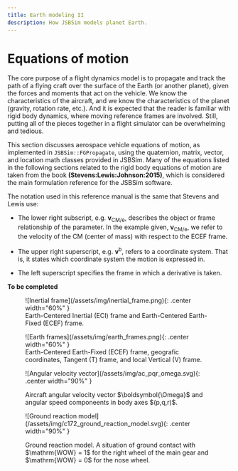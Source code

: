 ```yaml
---
title: Earth modeling II
description: How JSBSim models planet Earth.
---
```

# Equations of motion

The core purpose of a flight dynamics model is to propagate and track the path of a flying craft over the surface of the Earth (or another planet), given the forces and moments that act on the vehicle. We know the characteristics of the aircraft, and we know the characteristics of the planet (gravity, rotation rate, etc.). And it is expected that the reader is familiar with rigid body dynamics, where moving reference frames are involved. Still, putting all of the pieces together in a flight
simulator can be overwhelming and tedious.

This section discusses aerospace vehicle equations of motion, as implemented in `JSBSim::FGPropagate`, using the quaternion, matrix, vector, and location math classes provided in JSBSim. Many of the equations listed in the following sections related to the rigid body equations of motion are taken from the book **(Stevens:Lewis:Johnson:2015)**, which is considered the main formulation reference for the JSBSim software.

The notation used in this reference manual is the same that Stevens and Lewis use:

- The lower right subscript, e.g. $\boldsymbol{v}_\mathrm{CM/e}$, describes the object or frame relationship of the parameter.
  In the example given, $\boldsymbol{v}_\mathrm{CM/e}$, we refer to the velocity of the CM (center of mass) with respect to the ECEF frame.

- The upper right superscript, e.g. $\boldsymbol{v}^\mathrm{b}$, refers to a coordinate system.
  That is, it states which coordinate system the motion is expressed in.

- The left superscript specifies the frame in which a derivative is taken.

**To be completed**

<figure markdown>
  ![Inertial frame](/assets/img/inertial_frame.png){: .center width="60%" }
  <figcaption>
    Earth-Centered Inertial (ECI) frame and Earth-Centered Earth-Fixed (ECEF) frame.
  </figcaption>
</figure>

<figure markdown>
  ![Earth frames](/assets/img/earth_frames.png){: .center width="60%" }
  <figcaption>
    Earth-Centered Earth-Fixed (ECEF) frame, geografic coordinates, Tangent (T) frame, and local Vertical (V) frame.
  </figcaption>
</figure>

<figure markdown>
  ![Angular velocity vector](/assets/img/ac_pqr_omega.svg){: .center width="90%" }
  <p markdown="span">
    Aircraft angular velocity vector $\boldsymbol{\Omega}$ and angular speed componeents in body axes $(p,q,r)$.
  </p>
</figure>

<figure markdown>
  ![Ground reaction model](/assets/img/c172_ground_reaction_model.svg){: .center width="90%" }
  <p markdown="span">
    Ground reaction model. A situation of ground contact with $\mathrm{WOW} = 1$ for the right wheel of the main gear and $\mathrm{WOW} = 0$ for the nose wheel.
  </p>
</figure>

